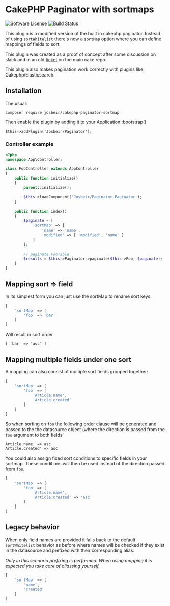 # CakePHP Paginator with sortmaps

[![Software License](https://img.shields.io/badge/license-MIT-brightgreen.svg?style=flat-square)](LICENSE.txt)
[![Build Status](https://travis-ci.org/josbeir/cakephp-paginator-sortmap.svg?branch=master)](https://travis-ci.org/josbeir/cakephp-paginator-sortmap)

This plugin is a modified version of the built in cakephp paginator. Instead of using ``sortWhitelist`` there's  now a ``sortMap`` option where you can define mappings of fields to sort.

This plugin was created as a proof of concept after some discussion on slack and in an old [ticket](https://github.com/cakephp/cakephp/issues/10028#issuecomment-272812357) on the main cake repo.

This plugin also makes pagination work correctly with plugins like Cakephp\Elasticsearch.

## Installation

The usual:

``composer require josbeir/cakephp-paginator-sortmap``

Then enable the plugin by adding it to your Application::bootstrap()

``$this->addPlugin('Josbeir/Paginator');``

### Controller example

```php
<?php
namespace App\Controller;

class FooController extends AppController
{    
    public function initialize()
    {
        parent::initialize();
        
        $this->loadComponent('Josbeir/Paginator.Paginator');
    }
    
    public function index()
    {
        $paginate = [
            'sortMap' => [
                'name' => 'name',
                'modified' => [ 'modified', 'name' ]
            ]
        ];
        
        // paginate FooTable
        $results = $this->Paginator->paginate($this->Foo, $paginate);
    }
}
```

## Mapping sort => field

In its simplest form you can just use the sortMap to rename sort keys:

```php
[
    'sortMap' => [
        'foo' => 'bar'
    ]
]
```

Will result in sort order

```
[ 'bar' => 'asc' ]
```

## Mapping multiple fields under one sort

A mapping can also consist of multiple sort fields grouped together:

```php
[
    'sortMap' => [
        'foo' => [
            'Article.name',
            'Article.created'
        ]
    ]
]
```

So when sorting on ``foo`` the following order clause will be generated and passed to the the datasource object (where the direction is passed from the ``foo`` argument to both fields'

````
Article.name' => asc
Article.created' => asc
````

You could also assign fixed sort conditions to specific fields in your sortmap. These conditions will then be used instead of the direction passed from ``foo``.

```php
[
    'sortMap' => [
        'foo' => [
            'Article.name',
            'Article.created' => 'asc'
        ]
    ]
]
```
## Legacy behavior

When only field names are provided it falls back to the default ``sortWhitelist`` behavior as before where names will be checked if they exist in the datasource and prefixed with their corresponding alias. 

_Only in this scenario prefixing is performed. When using mapping it is expected you take care of aliassing yourself._

```php
[
    'sortMap' => [
        'name',
        'created'
    ]
]
```
